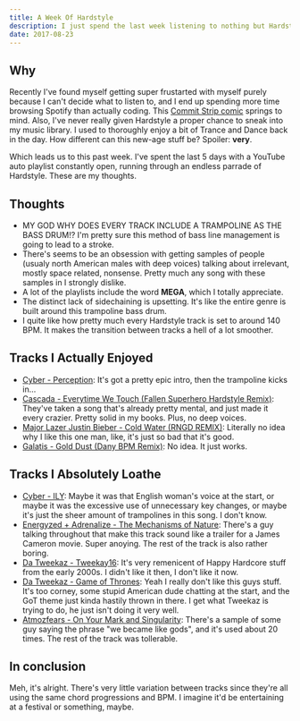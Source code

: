 ```yaml
---
title: A Week Of Hardstyle
description: I just spend the last week listening to nothing but Hardstyle music at work. When I say that, I wasn't actually listening to it 100% non-stop, obviously. What I mean is I didn't listen to any other genre of music while working. No punk rock, no classical stuff, no spoken word. Just Hardstyle.
date: 2017-08-23
---
```


## Why

Recently I've found myself getting super frustarted with myself purely because I can't decide what to listen to, and I end up spending more time browsing Spotify than actually coding. This [Commit Strip comic](http://www.commitstrip.com/en/2017/01/26/on-the-wrong-track/) springs to mind. Also, I've never really given Hardstyle a proper chance to sneak into my music library. I used to thoroughly enjoy a bit of Trance and Dance back in the day. How different can this new-age stuff be? Spoiler: **very**.

Which leads us to this past week. I've spent the last 5 days with a YouTube auto playlist constantly open, running through an endless parrade of Hardstyle. These are my thoughts.

## Thoughts

- MY GOD WHY DOES EVERY TRACK INCLUDE A TRAMPOLINE AS THE BASS DRUM!? I'm pretty sure this method of bass line management is going to lead to a stroke.
- There's seems to be an obsession with getting samples of people (usualy north American males with deep voices) talking about irrelevant, mostly space related, nonsense. Pretty much any song with these samples in I strongly dislike.
- A lot of the playlists include the word **MEGA**, which I totally appreciate.
- The distinct lack of sidechaining is upsetting. It's like the entire genre is built around this trampoline bass drum.
- I quite like how pretty much every Hardstyle track is set to around 140 BPM. It makes the transition between tracks a hell of a lot smoother.

## Tracks I Actually Enjoyed

- [Cyber - Perception](https://www.youtube.com/watch?v=O2w4d_kwDJI): It's got a pretty epic intro, then the trampoline kicks in...
- [Cascada - Everytime We Touch (Fallen Superhero Hardstyle Remix)](https://www.youtube.com/watch?v=5u37UGiSiL8): They've taken a song that's already pretty mental, and just made it every crazier. Pretty solid in my books. Plus, no deep voices.
- [Major Lazer Justin Bieber - Cold Water (RNGD REMIX)](https://www.youtube.com/watch?v=Bdn3yqhqovY): Literally no idea why I like this one man, like, it's just so bad that it's good.
- [Galatis - Gold Dust (Dany BPM Remix)](https://www.youtube.com/watch?v=fe4Evq5Ixmo): No idea. It just works.

## Tracks I Absolutely Loathe

- [Cyber - ILY](https://www.youtube.com/watch?v=z2Txp3i4hX8): Maybe it was that English woman's voice at the start, or maybe it was the excessive use of unnecessary key changes, or maybe it's just the sheer amount of trampolines in this song. I don't know.
- [Energyzed + Adrenalize - The Mechanisms of Nature](https://i.ytimg.com/vi/tFCcV4ju5Q0/hqdefault.jpg?sqp=-oaymwEjCPYBEIoBSFryq4qpAxUIARUAAAAAGAElAADIQj0AgKJDeAE=&rs=AOn4CLDKgQ_e4uahqeqeKv1TpV-bn53nXw): There's a guy talking throughout that make this track sound like a trailer for a James Cameron movie. Super anoying. The rest of the track is also rather boring.
- [Da Tweekaz - Tweekay16](https://www.youtube.com/watch?v=XXfkyBoC38U): It's very remenicent of Happy Hardcore stuff from the early 2000s. I didn't like it then, I don't like it now.
- [Da Tweekaz - Game of Thrones](https://www.youtube.com/watch?v=DQlYoREuGLQ): Yeah I really don't like this guys stuff. It's too corney, some stupid American dude chatting at the start, and the GoT theme just kinda hastily thrown in there. I get what Tweekaz is trying to do, he just isn't doing it very well.
- [Atmozfears - On Your Mark and Singularity](https://www.youtube.com/watch?v=XoNRFn1ShvM): There's a sample of some guy saying the phrase "we became like gods", and it's used about 20 times. The rest of the track was tollerable.

## In conclusion

Meh, it's alright. There's very little variation between tracks since they're all using the same chord progressions and BPM. I imagine it'd be entertaining at a festival or something, maybe.
